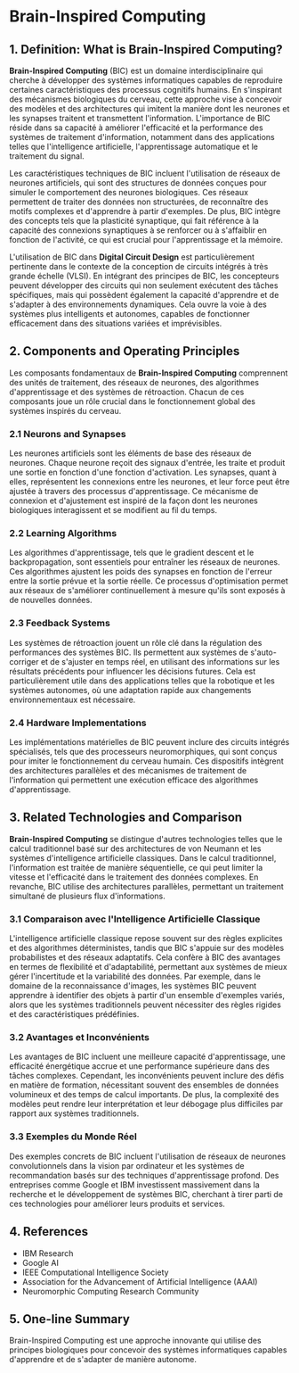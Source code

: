 # Brain-Inspired Computing

## 1. Definition: What is **Brain-Inspired Computing**?
**Brain-Inspired Computing** (BIC) est un domaine interdisciplinaire qui cherche à développer des systèmes informatiques capables de reproduire certaines caractéristiques des processus cognitifs humains. En s'inspirant des mécanismes biologiques du cerveau, cette approche vise à concevoir des modèles et des architectures qui imitent la manière dont les neurones et les synapses traitent et transmettent l'information. L'importance de BIC réside dans sa capacité à améliorer l'efficacité et la performance des systèmes de traitement d'information, notamment dans des applications telles que l'intelligence artificielle, l'apprentissage automatique et le traitement du signal.

Les caractéristiques techniques de BIC incluent l'utilisation de réseaux de neurones artificiels, qui sont des structures de données conçues pour simuler le comportement des neurones biologiques. Ces réseaux permettent de traiter des données non structurées, de reconnaître des motifs complexes et d'apprendre à partir d'exemples. De plus, BIC intègre des concepts tels que la plasticité synaptique, qui fait référence à la capacité des connexions synaptiques à se renforcer ou à s'affaiblir en fonction de l'activité, ce qui est crucial pour l'apprentissage et la mémoire.

L'utilisation de BIC dans **Digital Circuit Design** est particulièrement pertinente dans le contexte de la conception de circuits intégrés à très grande échelle (VLSI). En intégrant des principes de BIC, les concepteurs peuvent développer des circuits qui non seulement exécutent des tâches spécifiques, mais qui possèdent également la capacité d'apprendre et de s'adapter à des environnements dynamiques. Cela ouvre la voie à des systèmes plus intelligents et autonomes, capables de fonctionner efficacement dans des situations variées et imprévisibles.

## 2. Components and Operating Principles
Les composants fondamentaux de **Brain-Inspired Computing** comprennent des unités de traitement, des réseaux de neurones, des algorithmes d'apprentissage et des systèmes de rétroaction. Chacun de ces composants joue un rôle crucial dans le fonctionnement global des systèmes inspirés du cerveau.

### 2.1 Neurons and Synapses
Les neurones artificiels sont les éléments de base des réseaux de neurones. Chaque neurone reçoit des signaux d'entrée, les traite et produit une sortie en fonction d'une fonction d'activation. Les synapses, quant à elles, représentent les connexions entre les neurones, et leur force peut être ajustée à travers des processus d'apprentissage. Ce mécanisme de connexion et d'ajustement est inspiré de la façon dont les neurones biologiques interagissent et se modifient au fil du temps.

### 2.2 Learning Algorithms
Les algorithmes d'apprentissage, tels que le gradient descent et le backpropagation, sont essentiels pour entraîner les réseaux de neurones. Ces algorithmes ajustent les poids des synapses en fonction de l'erreur entre la sortie prévue et la sortie réelle. Ce processus d'optimisation permet aux réseaux de s'améliorer continuellement à mesure qu'ils sont exposés à de nouvelles données.

### 2.3 Feedback Systems
Les systèmes de rétroaction jouent un rôle clé dans la régulation des performances des systèmes BIC. Ils permettent aux systèmes de s'auto-corriger et de s'ajuster en temps réel, en utilisant des informations sur les résultats précédents pour influencer les décisions futures. Cela est particulièrement utile dans des applications telles que la robotique et les systèmes autonomes, où une adaptation rapide aux changements environnementaux est nécessaire.

### 2.4 Hardware Implementations
Les implémentations matérielles de BIC peuvent inclure des circuits intégrés spécialisés, tels que des processeurs neuromorphiques, qui sont conçus pour imiter le fonctionnement du cerveau humain. Ces dispositifs intègrent des architectures parallèles et des mécanismes de traitement de l'information qui permettent une exécution efficace des algorithmes d'apprentissage.

## 3. Related Technologies and Comparison
**Brain-Inspired Computing** se distingue d'autres technologies telles que le calcul traditionnel basé sur des architectures de von Neumann et les systèmes d'intelligence artificielle classiques. Dans le calcul traditionnel, l'information est traitée de manière séquentielle, ce qui peut limiter la vitesse et l'efficacité dans le traitement des données complexes. En revanche, BIC utilise des architectures parallèles, permettant un traitement simultané de plusieurs flux d'informations.

### 3.1 Comparaison avec l'Intelligence Artificielle Classique
L'intelligence artificielle classique repose souvent sur des règles explicites et des algorithmes déterministes, tandis que BIC s'appuie sur des modèles probabilistes et des réseaux adaptatifs. Cela confère à BIC des avantages en termes de flexibilité et d'adaptabilité, permettant aux systèmes de mieux gérer l'incertitude et la variabilité des données. Par exemple, dans le domaine de la reconnaissance d'images, les systèmes BIC peuvent apprendre à identifier des objets à partir d'un ensemble d'exemples variés, alors que les systèmes traditionnels peuvent nécessiter des règles rigides et des caractéristiques prédéfinies.

### 3.2 Avantages et Inconvénients
Les avantages de BIC incluent une meilleure capacité d'apprentissage, une efficacité énergétique accrue et une performance supérieure dans des tâches complexes. Cependant, les inconvénients peuvent inclure des défis en matière de formation, nécessitant souvent des ensembles de données volumineux et des temps de calcul importants. De plus, la complexité des modèles peut rendre leur interprétation et leur débogage plus difficiles par rapport aux systèmes traditionnels.

### 3.3 Exemples du Monde Réel
Des exemples concrets de BIC incluent l'utilisation de réseaux de neurones convolutionnels dans la vision par ordinateur et les systèmes de recommandation basés sur des techniques d'apprentissage profond. Des entreprises comme Google et IBM investissent massivement dans la recherche et le développement de systèmes BIC, cherchant à tirer parti de ces technologies pour améliorer leurs produits et services.

## 4. References
- IBM Research
- Google AI
- IEEE Computational Intelligence Society
- Association for the Advancement of Artificial Intelligence (AAAI)
- Neuromorphic Computing Research Community

## 5. One-line Summary
Brain-Inspired Computing est une approche innovante qui utilise des principes biologiques pour concevoir des systèmes informatiques capables d'apprendre et de s'adapter de manière autonome.